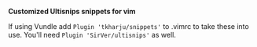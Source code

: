 __Customized Ultisnips snippets for vim__

If using Vundle add `Plugin 'tkharju/snippets'` to .vimrc to take these into use. You'll need `Plugin 'SirVer/ultisnips'` as well.
